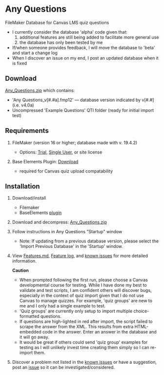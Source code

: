# Any Questions
FileMaker Database for Canvas LMS quiz questions<br />
* I currently consider the database 'alpha' code given that:
	1. additional features are still being added to facilitate more general use
	2. the database has only  been tested by me
* If/when someone provides feedback, I will move the database to 'beta' and start a change log
* When I discover an issue on my end, I post an updated database when it is fixed

## Download
[Any_Questions.zip](Any_Questions.zip) which contains:<br />
* 'Any Questions_v[#.#a].fmp12' — database version indicated by v[#.#] (i.e. v4.0a)<br />
* Uncompressed 'Example Questions' QTI folder (ready for initial import test)<br />


## Requirements

1) FileMaker (version 16 or higher; database made with v. 19.4.2)
	* Options: [Trial](https://www.claris.com/trial/ "Claris FileMaker"), [Single User](https://store.claris.com/individuals "Claris FileMaker"), or site license

2) Base Elements Plugin: [Download](https://docs.baseelementsplugin.com/article/522-downloads)
	* required for Canvas quiz upload compatability

## Installation

1. Download/install
	* Filemaker
	* BaseElements [plugin](https://docs.baseelementsplugin.com/article/522-downloads "BaseElements")

2. Download and decompress: [Any_Questions.zip](Any_Questions.zip)<br />

3. Follow instructions in Any Questions "Startup" window
	* Note: If updating from a previous database version, please select the 'Import Previous Database' in the 'Startup' window.

4. View [Features.md](Features.md), [Feature log](feature_log.pdf), and [known issues](known_issues.md) for more detailed information.

	**Caution** <br />
	* When prompted following the first run, please choose a Canvas developmental course for testing. While I have done my best to validate and test scripts, I am confident others will discover bugs, especially in the context of quiz import given that I do not use Canvas to manage quizzes. For example, 'quiz groups' are new to me and I only had a single example to test. <br />
	* 'Quiz groups' are currently only setup to import multiple choice-formatted questions.
	* If questions are high-lighted in red after import, the script failed to scrape the answer from the XML. This results from extra HTML-embedded code in the answer. Enter an answer in the database and it will go away.
	* It would be great if others could send 'quiz group' examples for testing as I will unlikely invest time creating them simply so I can re-import them.

5. Discover a problem not listed in the [known issues](known_issues.md) or have a suggestion, post an [issue](https://github.com/question-db/Any-Questions/issues) so it can be investigated/considered.

